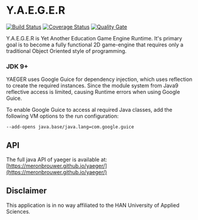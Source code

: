 # Y.A.E.G.E.R 

[![Build Status](https://travis-ci.org/meronbrouwer/yaeger.svg?branch=master)](https://travis-ci.org/meronbrouwer/yaeger) 
[![Coverage Status](https://coveralls.io/repos/github/meronbrouwer/yaeger/badge.svg?branch=master)](https://coveralls.io/github/meronbrouwer/yaeger?branch=master) 
[![Quality Gate](https://sonarcloud.io/api/project_badges/measure?project=nl.meron%3Ayaeger&metric=alert_status)](https://sonarcloud.io/dashboard?id=nl.meron%3Ayaeger)


Y.A.E.G.E.R is Yet Another Education Game Engine Runtime. It's primary goal is to become a fully 
functional 2D game-engine that requires only a traditional Object Oriented style of programming.

### JDK 9+
YAEGER uses Google Guice for dependency injection, which uses reflection to create the required
instances. Since the module system from Java9 reflective access is limited, causing Runtime errors when using Google Guice.

To enable Google Guice to access al required Java classes, add the following VM options
to the run configuration:
```
--add-opens java.base/java.lang=com.google.guice
```

## API

The full java API of yaeger is available at: [https://meronbrouwer.github.io/yaeger/](https://meronbrouwer.github.io/yaeger/)

## Disclaimer

This application is in no way affiliated to the HAN University of Applied Sciences. 
